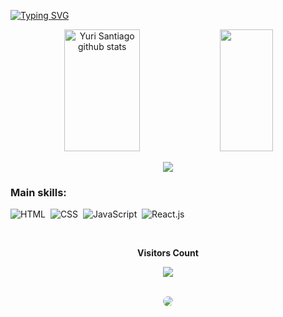 

[![Typing SVG](https://readme-typing-svg.herokuapp.com/?color=483D8B&size=35&center=true&vCenter=true&width=1000&lines=HELLO,+My+name+is+Yuri+Santiago;I'm+19+years+old;I'm+from+Brazil;I+am+FrontEnd+Developer;Be+Welcome!+:%29)](https://git.io/typing-svg)


<div align="center">  
  <img width="49%" height="195px" src="https://github-readme-stats.vercel.app/api?username=yurisantiag&show_icons=true&count_private=true&hide_border=true&title_color=483D8B&icon_color=483D8B&text_color=c9d1d9&bg_color=0d1117" alt="Yuri Santiago github stats" /> 
  <img width="41%" height="195px" src="https://github-readme-stats.vercel.app/api/top-langs/?username=yurisantiag&layout=compact&hide_border=true&title_color=483D8B&text_color=ff91a4&bg_color=0d1117" />
</div>


<p align="center">
  <img src="https://github-profile-trophy.vercel.app/?username=yurisantiag&theme=dark=2&no-bg=true&column=3&margin-w=15&margin-h=15" />
</p>


### Main skills:
![HTML](https://img.shields.io/badge/-HTML-0D1117?style=for-the-badge&logo=HTML5&labelColor=0D1117)&nbsp;
![CSS](https://img.shields.io/badge/-CSS-0D1117?style=for-the-badge&logo=CSS3&logoColor=1572B6&labelColor=0D1117)&nbsp;
![JavaScript](https://img.shields.io/badge/-JavaScript-0D1117?style=for-the-badge&logo=javascript&labelColor=0D1117)&nbsp;
![React.js](https://img.shields.io/badge/-React.js-0D1117?style=for-the-badge&logo=react&labelColor=0D1117)&nbsp;


<div align="center">
<br><p align="centre"><b>Visitors Count</b></p>  
<p align="center"><img align="center" src="https://profile-counter.glitch.me/{yurisantiag}/count.svg" /></p> 
<br>
</div>


<div align="center"> 
<a href="https://www.linkedin.com/in/yuri-santiago-113619244/" target="_blank"><img src="https://img.shields.io/badge/-LinkedIn-%230077B5?style=for-the-badge&logo=linkedin&logoColor=white" style="border-radius: 30px" target="_blank"></a> 
 </div>
